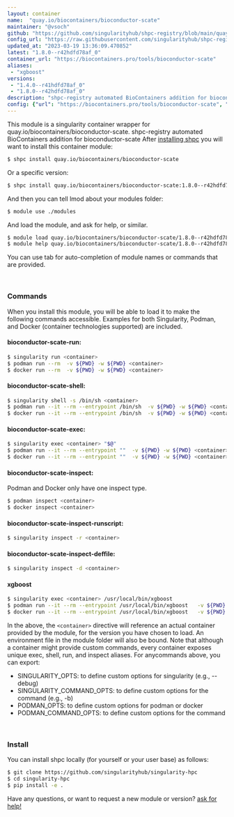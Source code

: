 ```yaml
---
layout: container
name:  "quay.io/biocontainers/bioconductor-scate"
maintainer: "@vsoch"
github: "https://github.com/singularityhub/shpc-registry/blob/main/quay.io/biocontainers/bioconductor-scate/container.yaml"
config_url: "https://raw.githubusercontent.com/singularityhub/shpc-registry/main/quay.io/biocontainers/bioconductor-scate/container.yaml"
updated_at: "2023-03-19 13:36:09.470852"
latest: "1.8.0--r42hdfd78af_0"
container_url: "https://biocontainers.pro/tools/bioconductor-scate"
aliases:
 - "xgboost"
versions:
 - "1.4.0--r41hdfd78af_0"
 - "1.8.0--r42hdfd78af_0"
description: "shpc-registry automated BioContainers addition for bioconductor-scate"
config: {"url": "https://biocontainers.pro/tools/bioconductor-scate", "maintainer": "@vsoch", "description": "shpc-registry automated BioContainers addition for bioconductor-scate", "latest": {"1.8.0--r42hdfd78af_0": "sha256:1f33fde2902729ca776761bc9768661d9d0f7417af4a4f62c61e302a6b64134e"}, "tags": {"1.4.0--r41hdfd78af_0": "sha256:d48cc511ae5f2c15d8768bbda2aaeb3ab1f076fbdf57136553a0dd28373bfe6b", "1.8.0--r42hdfd78af_0": "sha256:1f33fde2902729ca776761bc9768661d9d0f7417af4a4f62c61e302a6b64134e"}, "docker": "quay.io/biocontainers/bioconductor-scate", "aliases": {"xgboost": "/usr/local/bin/xgboost"}}
---
```


This module is a singularity container wrapper for quay.io/biocontainers/bioconductor-scate.
shpc-registry automated BioContainers addition for bioconductor-scate
After [installing shpc](#install) you will want to install this container module:


```bash
$ shpc install quay.io/biocontainers/bioconductor-scate
```

Or a specific version:

```bash
$ shpc install quay.io/biocontainers/bioconductor-scate:1.8.0--r42hdfd78af_0
```

And then you can tell lmod about your modules folder:

```bash
$ module use ./modules
```

And load the module, and ask for help, or similar.

```bash
$ module load quay.io/biocontainers/bioconductor-scate/1.8.0--r42hdfd78af_0
$ module help quay.io/biocontainers/bioconductor-scate/1.8.0--r42hdfd78af_0
```

You can use tab for auto-completion of module names or commands that are provided.

<br>

### Commands

When you install this module, you will be able to load it to make the following commands accessible.
Examples for both Singularity, Podman, and Docker (container technologies supported) are included.

#### bioconductor-scate-run:

```bash
$ singularity run <container>
$ podman run --rm  -v ${PWD} -w ${PWD} <container>
$ docker run --rm  -v ${PWD} -w ${PWD} <container>
```

#### bioconductor-scate-shell:

```bash
$ singularity shell -s /bin/sh <container>
$ podman run --it --rm --entrypoint /bin/sh  -v ${PWD} -w ${PWD} <container>
$ docker run --it --rm --entrypoint /bin/sh  -v ${PWD} -w ${PWD} <container>
```

#### bioconductor-scate-exec:

```bash
$ singularity exec <container> "$@"
$ podman run --it --rm --entrypoint ""  -v ${PWD} -w ${PWD} <container> "$@"
$ docker run --it --rm --entrypoint ""  -v ${PWD} -w ${PWD} <container> "$@"
```

#### bioconductor-scate-inspect:

Podman and Docker only have one inspect type.

```bash
$ podman inspect <container>
$ docker inspect <container>
```

#### bioconductor-scate-inspect-runscript:

```bash
$ singularity inspect -r <container>
```

#### bioconductor-scate-inspect-deffile:

```bash
$ singularity inspect -d <container>
```


#### xgboost

```bash
$ singularity exec <container> /usr/local/bin/xgboost
$ podman run --it --rm --entrypoint /usr/local/bin/xgboost   -v ${PWD} -w ${PWD} <container> -c " $@"
$ docker run --it --rm --entrypoint /usr/local/bin/xgboost   -v ${PWD} -w ${PWD} <container> -c " $@"
```



In the above, the `<container>` directive will reference an actual container provided
by the module, for the version you have chosen to load. An environment file in the
module folder will also be bound. Note that although a container
might provide custom commands, every container exposes unique exec, shell, run, and
inspect aliases. For anycommands above, you can export:

 - SINGULARITY_OPTS: to define custom options for singularity (e.g., --debug)
 - SINGULARITY_COMMAND_OPTS: to define custom options for the command (e.g., -b)
 - PODMAN_OPTS: to define custom options for podman or docker
 - PODMAN_COMMAND_OPTS: to define custom options for the command

<br>

### Install

You can install shpc locally (for yourself or your user base) as follows:

```bash
$ git clone https://github.com/singularityhub/singularity-hpc
$ cd singularity-hpc
$ pip install -e .
```

Have any questions, or want to request a new module or version? [ask for help!](https://github.com/singularityhub/singularity-hpc/issues)